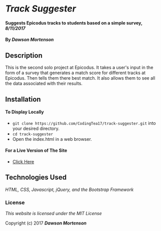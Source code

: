 # _Track Suggester_

#### Suggests Epicodus tracks to students based on a simple survey, _8/11/2017_

#### By _**Dawson Mortenson**_

## Description
This is the second solo project at Epicodus. It takes a user's input in the form of a survey that generates a match score for different tracks at Epicodus. Then tells them there best match. It also allows them to see all the data associated with their results.

## Installation

#### To Display Locally
* `git clone https://github.com/CodingTea17/track-suggester.git` into your desired directory.
* `cd track-suggester`
* Open the index.html in a web browser.

#### For a Live Version of The Site
* [Click Here](https://codingtea17.github.io/track-suggester)


## Technologies Used

_HTML, CSS, Javascript, jQuery, and the Bootstrap Framework_

### License

*This website is licensed under the MIT License*

Copyright (c) 2017 **_Dawson Mortenson_**
